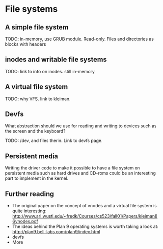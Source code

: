 # File systems

## A simple file system

TODO: in-memory, use GRUB module. Read-only. Files and directories as blocks
with headers

## inodes and writable file systems

TODO: link to info on inodes. still in-memory 

## A virtual file system

TODO: why VFS. link to kleiman.

## Devfs

What abstraction should we use for reading and writing to devices such as the
screen and the keyboard?

TODO: /dev, and files therin. Link to devfs page.

## Persistent media

Writing the driver code to make it possible to have a file system on persistent
media such as hard drives and CD-roms could be an interesting part to implement
in the kernel.

## Further reading

- The original paper on the concept of vnodes and a virtual file system is
  quite interesting:
  <http://www.arl.wustl.edu/~fredk/Courses/cs523/fall01/Papers/kleiman86vnodes.pdf>
- The ideas behind the Plan 9 operating systems is worth taking a look at:
  <http://plan9.bell-labs.com/plan9/index.html>
- devfs
- More
